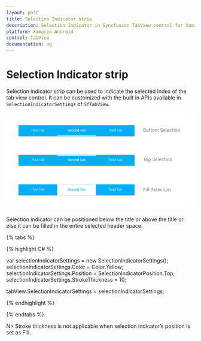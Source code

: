 ```yaml
---
layout: post
title: Selection Indicator strip
description: Selection Indicator in Syncfusion TabView control for Xamarin.Android platform
platform: Xamarin.Android
control: TabView
documentation: ug
---
```


# Selection Indicator strip

Selection indicator strip can be used to indicate the selected index of the tab view control. It can be customized with the built in APIs available in `SelectionIndicatorSettings` of `SfTabView`.

![](images/Selection-Indicator/xamarin_android_tabstyle02.png)


Selection indicator can be positioned below the title or above the title or else it can be filled in the entire selected header space.

{% tabs %}

{% highlight C# %}

var selectionIndicatorSettings = new SelectionIndicatorSettings();
selectionIndicatorSettings.Color = Color.Yellow;
selectionIndicatorSettings.Position = SelectionIndicatorPosition.Top;
selectionIndicatorSettings.StrokeThickness = 10;

tabView.SelectionIndicatorSettings = selectionIndicatorSettings;

			
{% endhighlight %}

{% endtabs %}

N> Stroke thickness is not applicable when selection indicator’s position is set as Fill.

